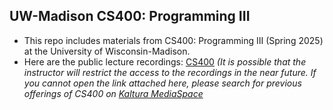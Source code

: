 ## UW-Madison CS400: Programming III
- This repo includes materials from CS400: Programming III (Spring 2025) at the University of Wisconsin-Madison.
- Here are the public lecture recordings: [CS400](https://mediaspace.wisc.edu/channel/CS400%2BSpring%2B2025%2BLec003/368892822) *(It is possible that the instructor will restrict the access to the recordings in the near future. If you cannot open the link attached here, please search for previous offerings of CS400 on [Kaltura MediaSpace](https://mediaspace.wisc.edu/)*
